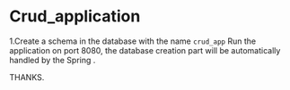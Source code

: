 # Crud_application


1.Create a schema in the database with the name `crud_app`
Run the application on port 8080, the database creation part will be automatically handled by the Spring . 


 THANKS.
